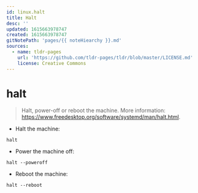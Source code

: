 ```yaml
---
id: linux.halt
title: Halt
desc: ''
updated: 1615663978747
created: 1615663978747
gitNotePath: 'pages/{{ noteHiearchy }}.md'
sources:
  - name: tldr-pages
    url: 'https://github.com/tldr-pages/tldr/blob/master/LICENSE.md'
    license: Creative Commons
---
```

# halt

> Halt, power-off or reboot the machine.
> More information: <https://www.freedesktop.org/software/systemd/man/halt.html>.

- Halt the machine:

`halt`

- Power the machine off:

`halt --poweroff`

- Reboot the machine:

`halt --reboot`


